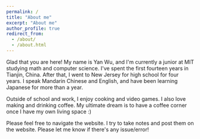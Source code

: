 ```yaml
---
permalink: /
title: "About me"
excerpt: "About me"
author_profile: true
redirect_from: 
  - /about/
  - /about.html
---
```


Glad that you are here! My name is Yan Wu, and I'm currently a junior at MIT studying math and computer science. I've spent the first fourteen years in Tianjin, China. After that, I went to New Jersey for high school for four years. I speak Mandarin Chinese and English, and have been learning Japanese for more than a year.

Outside of school and work, I enjoy cooking and video games. I also love making and drinking coffee. My ultimate dream is to have a coffee corner once I have my own living space :)

Please feel free to navigate the website. I try to take notes and post them on the website. Please let me know if there's any issue/error!
